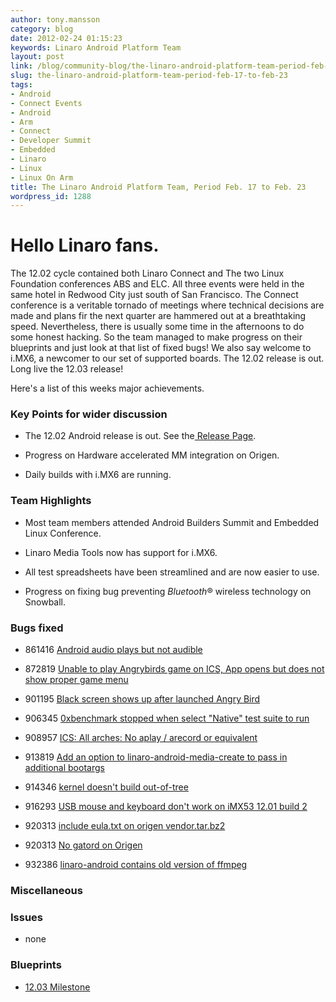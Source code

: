 ```yaml
---
author: tony.mansson
category: blog
date: 2012-02-24 01:15:23
keywords: Linaro Android Platform Team
layout: post
link: /blog/community-blog/the-linaro-android-platform-team-period-feb-17-to-feb-23/
slug: the-linaro-android-platform-team-period-feb-17-to-feb-23
tags:
- Android
- Connect Events
- Android
- Arm
- Connect
- Developer Summit
- Embedded
- Linaro
- Linux
- Linux On Arm
title: The Linaro Android Platform Team, Period Feb. 17 to Feb. 23
wordpress_id: 1288
---
```


# Hello Linaro fans.

The 12.02 cycle contained both Linaro Connect and The two Linux Foundation conferences ABS and ELC. All three events were held in the same hotel in Redwood City just south of San Francisco. The Connect conference is a veritable tornado of meetings where technical decisions are made and plans fir the next quarter are hammered out at a breathtaking speed. Nevertheless, there is usually some time in the afternoons to do some honest hacking. So the team managed to make progress on their blueprints and just look at that list of fixed bugs! We also say welcome to i.MX6, a newcomer to our set of supported boards. The 12.02 release is out. Long live the 12.03 release!

Here's a list of this weeks major achievements.

### Key Points for wider discussion

- The 12.02 Android release is out. See the[ Release Page](https://wiki-archive.linaro.org/Cycles/1202/Release).

- Progress on Hardware accelerated MM integration on Origen.

- Daily builds with i.MX6 are running.

### Team Highlights

- Most team members attended Android Builders Summit and Embedded Linux Conference.

- Linaro Media Tools now has support for i.MX6.

- All test spreadsheets have been streamlined and are now easier to use.

- Progress on fixing bug preventing *Bluetooth*® wireless technology on Snowball.

### Bugs fixed

- 861416 [ Android audio plays but not audible](https://bugs.launchpad.net/linaro-android/+bug/861416)

- 872819 [ Unable to play Angrybirds game on ICS, App opens but does not show proper game menu](https://bugs.launchpad.net/linaro-android/+bug/872819)

- 901195 [ Black screen shows up after launched Angry Bird](https://bugs.launchpad.net/linaro-android/+bug/901195)

- 906345 [ 0xbenchmark stopped when select "Native" test suite to run](https://bugs.launchpad.net/linaro-android/+bug/906345)

- 908957 [ ICS: All arches: No aplay / arecord or equivalent](https://bugs.launchpad.net/linaro-android/+bug/908957)

- 913819 [ Add an option to linaro-android-media-create to pass in additional bootargs](https://bugs.launchpad.net/linaro-android/+bug/913819)

- 914346 [ kernel doesn't build out-of-tree](https://bugs.launchpad.net/linaro-android/+bug/914346)

- 916293 [ USB mouse and keyboard don't work on iMX53 12.01 build 2](https://bugs.launchpad.net/linaro-android/+bug/916293)

- 920313 [ include eula.txt on origen vendor.tar.bz2](https://bugs.launchpad.net/linaro-android/+bug/920313)

- 920313 [ No gatord on Origen](https://bugs.launchpad.net/linaro-android/+bug/920313)

- 932386 [ linaro-android contains old version of ffmpeg](https://bugs.launchpad.net/linaro-android/+bug/932386)

### Miscellaneous

### Issues

- none

### Blueprints

- [12.03 Milestone](https://launchpad.net/linaro-android/+milestone/12.03)